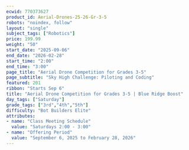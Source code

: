 ```yaml
---
ecwid: 770373627
product_id: Aerial-Drones-25-26-Gr-3-5
robots: "noindex, follow"
layout: "single"
subject_tags: ["Robotics"]
price: 199.99
weight: "50"
start_date: "2025-09-06"
end_date: "2026-02-28"
start_time: "2:00"
end_time: "3:00"
page_title: "Aerial Drone Competition for Grades 3-5"
page_subtitle: "Sky High Challenge: Piloting and Coding"
featured: 201
ribbon: "Starts Sep 6"
title: "Aerial Drone Competition for Grades 3-5 | Blue Ridge Boost"
day_tags: ["Saturday"]
grade_tags: ["3rd","4th","5th"]
difficulty: "Bot Builders Elite"
attributes:
- name: "Class Meeting Schedule"
  value: "Saturdays 2:00 - 3:00"
- name: "Offering Period"
  value: "September 6, 2025 to February 28, 2026"
---
```

